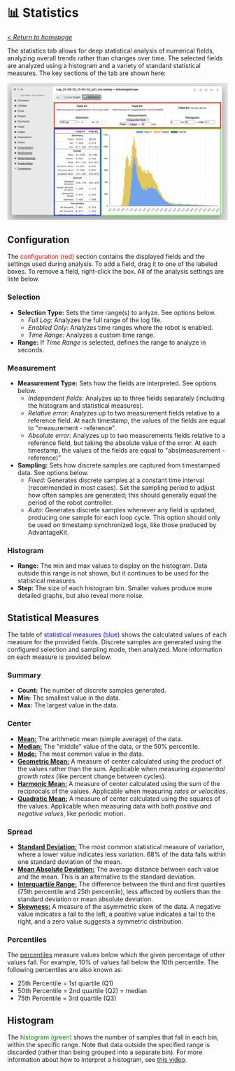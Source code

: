 # 📊 Statistics

_[< Return to homepage](/docs/INDEX.md)_

The statistics tab allows for deep statistical analysis of numerical fields, analyzing overall trends rather than changes over time. The selected fields are analyzed using a histogram and a variety of standard statistical measures. The key sections of the tab are shown here:

![Overview of statistics tab](/docs/resources/statistics/statistics-1.png)

## Configuration

The <span style="color: red;">configuration (red)</span> section contains the displayed fields and the settings used during analysis. To add a field, drag it to one of the labeled boxes. To remove a field, right-click the box. All of the analysis settings are liste below.

### Selection

- **Selection Type:** Sets the time range(s) to anlyze. See options below.
  - _Full Log:_ Analyzes the full range of the log file.
  - _Enabled Only:_ Analyzes time ranges where the robot is enabled.
  - _Time Range:_ Analyzes a custom time range.
- **Range:** If _Time Range_ is selected, defines the range to analyze in seconds.

### Measurement

- **Measurement Type:** Sets how the fields are interpreted. See options below.
  - _Independent fields:_ Analyzes up to three fields separately (including the histogram and statistical measures).
  - _Relative error:_ Analyzes up to two measurement fields relative to a reference field. At each timestamp, the values of the fields are equal to "measurement - reference".
  - _Absolute error:_ Analyzes up to two measurements fields relative to a reference field, but taking the absolute value of the error. At each timestamp, the values of the fields are equal to "abs(measurement - reference)"
- **Sampling:** Sets how discrete samples are captured from timestamped data. See options below.
  - _Fixed:_ Generates discrete samples at a constant time interval (recommended in most cases). Set the sampling period to adjust how often samples are generated; this should generally equal the period of the robot controller.
  - _Auto:_ Generates discrete samples whenever any field is updated, producing one sample for each loop cycle. This option should only be used on timestamp synchronized logs, like those produced by AdvantageKit.

### Histogram

- **Range:** The min and max values to display on the histogram. Data outside this range is not shown, but it continues to be used for the statistical measures.
- **Step:** The size of each histogram bin. Smaller values produce more detailed graphs, but also reveal more noise.

## Statistical Measures

The table of <span style="color: blue;">statistical measures (blue)</span> shows the calculated values of each measure for the provided fields. Discrete samples are generated using the configured selection and sampling mode, then analyzed. More information on each measure is provided below.

### Summary

- **Count:** The number of discrete samples generated.
- **Min:** The smallest value in the data.
- **Max:** The largest value in the data.

### Center

- [**Mean:**](https://en.wikipedia.org/wiki/Arithmetic_mean) The arithmetic mean (simple average) of the data.
- [**Median:**](https://en.wikipedia.org/wiki/Median) The "middle" value of the data, or the 50% percentile.
- [**Mode:**](<https://en.wikipedia.org/wiki/Mode_(statistics)>) The most common value in the data.
- [**Geometric Mean:**](https://en.wikipedia.org/wiki/Geometric_mean) A measure of center calculated using the product of the values rather than the sum. Applicable when measuring _exponential growth rates_ (like percent change between cycles).
- [**Harmonic Mean:**](https://en.wikipedia.org/wiki/Harmonic_mean) A measure of center calculated using the sum of the reciprocals of the values. Applicable when measuring _rates or velocities_.
- [**Quadratic Mean:**](https://en.wikipedia.org/wiki/Root_mean_square) A measure of center calculated using the squares of the values. Applicable when measuring data with both _positive and negative values_, like periodic motion.

### Spread

- [**Standard Deviation:**](https://en.wikipedia.org/wiki/Standard_deviation) The most common statistical measure of variation, where a lower value indicates less variation. 68% of the data falls within one standard deviation of the mean.
- [**Mean Absolute Deviation:**](https://en.wikipedia.org/wiki/Average_absolute_deviation) The average distance between each value and the mean. This is an alternative to the standard deviation.
- [**Interquartile Range:**](https://en.wikipedia.org/wiki/Interquartile_range) The difference between the third and first quartiles (75th percentile and 25th percentile), less affected by outliers than the standard deviation or mean absolute deviation.
- [**Skewness:**](https://en.wikipedia.org/wiki/Skewness) A measure of the asymmetric skew of the data. A negative value indicates a tail to the left, a positive value indicates a tail to the right, and a zero value suggests a symmetric distribution.

### Percentiles

The [percentiles](https://en.wikipedia.org/wiki/Percentile) measure values below which the given percentage of other values fall. For example, 10% of values fall below the 10th percentile. The following percentiles are also known as:

- 25th Percentile = 1st quartile (Q1)
- 50th Percentile = 2nd quartile (Q2) = median
- 75th Percentile = 3rd quartile (Q3)

## Histogram

The <span style="color: green;">histogram (green)</span> shows the number of samples that fall in each bin, within the specific range. Note that data outside the specified range is discarded (rather than being grouped into a separate bin). For more information about how to interpret a histogram, see [this video](https://youtu.be/c02vjunQsJM).
